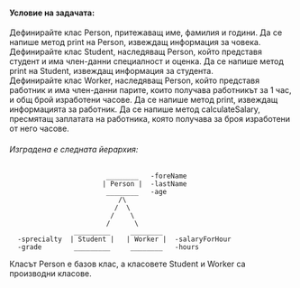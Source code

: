 #### Условие на задачата:
Дефинирайте клас Person, притежаващ име, фамилия и години. Да се напише метод print на Person, извеждащ информация за човека. <br />
Дефинирайте клас Student, наследяващ Person, който представя студент и има член-данни специалност и оценка. Да се напише метод print на Student, извеждащ информация за студента.<br />
Дефинирайте клас Worker, наследяващ Person, който представя работник и има член-данни парите, които получава работникът за 1 час, и общ брой изработени часове. Да се напише метод print, извеждащ информацията за работник. Да се напише метод calculateSalary, пресмятащ заплатата на работника, която получава за броя изработени от него часове.<br />

###### Изградена е следната йерархия:
```
                        ________   -foreName
                       | Person |  -lastName
                        ________   -age
                           /\    
                          /  \
                         /    \
                        /      \
                _________     ________
  -sprecialty  | Student |   | Worker |  -salaryForHour
  -grade        _________     ________   -hours
```
Класът Person е базов клас, а класовете Student и Worker са производни класове. 
